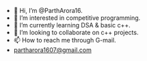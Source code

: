 - 👋 Hi, I’m @ParthArora16.
- 👀 I’m interested in competitive programming.
- 🌱 I’m currently learning DSA & basic c++.
- 💞️ I’m looking to collaborate on c++ projects.
- 📫 How to reach me through G-mail.
- partharora1607@gmail.com

<!---
ParthArora16/ParthArora16 is a ✨ special ✨ repository because its `README.md` (this file) appears on your GitHub profile.
You can click the Preview link to take a look at your changes.
--->
